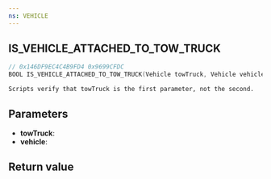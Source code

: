 ```yaml
---
ns: VEHICLE
---
```

## IS_VEHICLE_ATTACHED_TO_TOW_TRUCK

```c
// 0x146DF9EC4C4B9FD4 0x9699CFDC
BOOL IS_VEHICLE_ATTACHED_TO_TOW_TRUCK(Vehicle towTruck, Vehicle vehicle);
```

```
Scripts verify that towTruck is the first parameter, not the second.  
```

## Parameters
* **towTruck**: 
* **vehicle**: 

## Return value
